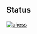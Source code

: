 ## Status

[![chess](https://catalog.flipperzero.one/application/chess/widget)](https://catalog.flipperzero.one/application/chess/page)